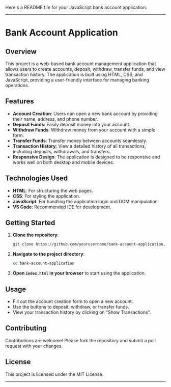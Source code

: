 Here's a README file for your JavaScript bank account application:

---

# Bank Account Application

## Overview

This project is a web-based bank account management application that allows users to create accounts, deposit, withdraw, transfer funds, and view transaction history. The application is built using HTML, CSS, and JavaScript, providing a user-friendly interface for managing banking operations.

## Features

- **Account Creation**: Users can open a new bank account by providing their name, address, and phone number.
- **Deposit Funds**: Easily deposit money into your account.
- **Withdraw Funds**: Withdraw money from your account with a simple form.
- **Transfer Funds**: Transfer money between accounts seamlessly.
- **Transaction History**: View a detailed history of all transactions, including deposits, withdrawals, and transfers.
- **Responsive Design**: The application is designed to be responsive and works well on both desktop and mobile devices.

## Technologies Used

- **HTML**: For structuring the web pages.
- **CSS**: For styling the application.
- **JavaScript**: For handling the application logic and DOM manipulation.
- **VS Code**: Recommended IDE for development.

## Getting Started

1. **Clone the repository**:
   ```bash
   git clone https://github.com/yourusername/bank-account-application.git
   ```
2. **Navigate to the project directory**:
   ```bash
   cd bank-account-application
   ```
3. **Open `index.html` in your browser** to start using the application.

## Usage

- Fill out the account creation form to open a new account.
- Use the buttons to deposit, withdraw, or transfer funds.
- View your transaction history by clicking on "Show Transactions".

## Contributing

Contributions are welcome! Please fork the repository and submit a pull request with your changes.

## License

This project is licensed under the MIT License.

---

